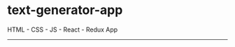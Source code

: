 # text-generator-app

HTML - CSS - JS - React - Redux App

---

<!--
[See The Project]()

![tgaimg]() -->
